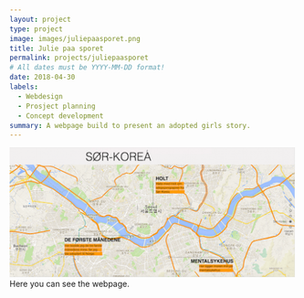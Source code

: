 ```yaml
---
layout: project
type: project
image: images/juliepaasporet.png
title: Julie paa sporet 
permalink: projects/juliepaasporet
# All dates must be YYYY-MM-DD format!
date: 2018-04-30
labels:
  - Webdesign 
  - Prosject planning 
  - Concept development
summary: A webpage build to present an adopted girls story.
---
```

<div>
  <img class="ui image" src="../images/kart.png" style="width:500px;>
</div>
Juliepaasporet (Julie on the track) is a exam schoolproject, which was developed in cooperation with a girl who are adopted from South-Korea. The project was built in a design course, and carried out in teams.

The main purpose with making the webpage was to gain experience in prosject planning and concept development. I learned alot about evaluation, design processes and testing methods in this course. 

We used a web bulider called wix. From this project, I gained experience with the pre-made web builder and to understand the positive and negative sides of not programming the website itself. By using the default template, it resticted some of the things we wanted to accomplish. 

<a href="https://juliepaasporet.wixsite.com/juliepaasporet">Here </a> you can see the webpage. 
